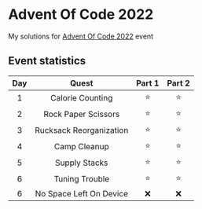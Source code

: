 # Advent Of Code 2022
My solutions for [Advent Of Code 2022](https://adventofcode.com/) event

## Event statistics

| Day |            Quest             | Part 1 | Part 2 |
| :-: | :--------------------------: | :----: | :----: |
|  1  |    Calorie Counting     | ⭐ | ⭐ |
|  2  |   Rock Paper Scissors   | ⭐ | ⭐ |
|  3  | Rucksack Reorganization | ⭐ | ⭐ |
|  4  |      Camp Cleanup       | ⭐ | ⭐ |
|  5  |      Supply Stacks      | ⭐ | ⭐ |
|  6  |      Tuning Trouble     | ⭐ | ⭐ |
|  6  | No Space Left On Device | ❌ | ❌ |